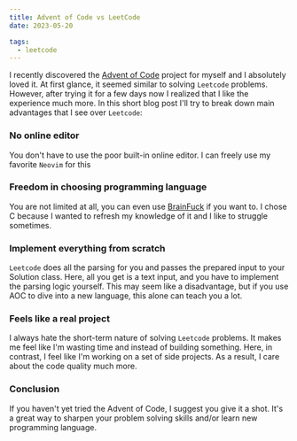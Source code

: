 ```yaml
---
title: Advent of Code vs LeetCode
date: 2023-05-20

tags:
  - leetcode
---
```


I recently discovered the [Advent of Code](https://adventofcode.com/) project for myself and I absolutely loved it. At first glance, it seemed similar to solving `Leetcode` problems. However, after trying it for a few days now I realized that I like the experience much more. In this short blog post I'll try to break down main advantages that I see over `Leetcode`:

### No online editor

You don't have to use the poor built-in online editor. I can freely use my favorite `Neovim` for this

### Freedom in choosing programming language

You are not limited at all, you can even use [BrainFuck](https://esolangs.org/wiki/Brainfuck) if you want to. I chose C because I wanted to refresh my knowledge of it and I like to struggle sometimes.

### Implement everything from scratch

`Leetcode` does all the parsing for you and passes the prepared input to your Solution class. Here, all you get is a text input, and you have to implement the parsing logic yourself. This may seem like a disadvantage, but if you use AOC to dive into a new language, this alone can teach you a lot.

### Feels like a real project

I always hate the short-term nature of solving `Leetcode` problems. It makes me feel like I'm wasting time and instead of building something. Here, in contrast, I feel like I'm working on a set of side projects. As a result, I care about the code quality much more.

### Conclusion

If you haven't yet tried the Advent of Code, I suggest you give it a shot. It's a great way to sharpen your problem solving skills and/or learn new programming language.
